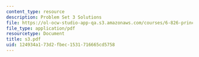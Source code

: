 ```yaml
---
content_type: resource
description: Problem Set 3 Solutions
file: https://ol-ocw-studio-app-qa.s3.amazonaws.com/courses/6-826-principles-of-computer-systems-spring-2002/124934a173d2fbec1531716665cd5758_s3.pdf
file_type: application/pdf
resourcetype: Document
title: s3.pdf
uid: 124934a1-73d2-fbec-1531-716665cd5758
---
```

